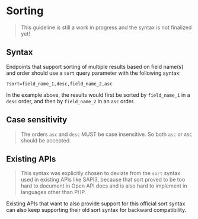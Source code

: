 # Sorting

<!-- theme: danger -->

> This guideline is still a work in progress and the syntax is not finalized yet!

## Syntax

Endpoints that support sorting of multiple results based on field name(s) and order should use a `sort` query parameter with the following syntax:

```
?sort=field_name_1,desc,field_name_2,asc
```

In the example above, the results would first be sorted by `field_name_1` in a `desc` order, and then by `field_name_2` in an `asc` order.

## Case sensitivity

> The orders `asc` and `desc` MUST be case insensitive. So both `asc` or `ASC` should be accepted.

## Existing APIs

<!-- theme: danger -->

> This syntax was explicitly chosen to deviate from the `sort` syntax used in existing APIs like SAPI3, because that sort proved to be too hard to document in Open API docs and is also hard to implement in languages other than PHP.

Existing APIs that want to also provide support for this official sort syntax can also keep supporting their old sort syntax for backward compatibility.